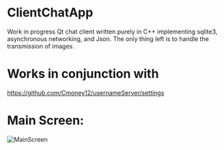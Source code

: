 # ClientChatApp
Work in progress Qt chat client written purely in C++ implementing sqlite3, asynchronous networking, and Json. The only thing left is to handle the transmission of images. 

# Works in conjunction with

https://github.com/Cmoney12/usernameServer/settings

# Main Screen:

![MainScreen](https://user-images.githubusercontent.com/55010010/114798941-2b10b780-9d5c-11eb-97b3-fbb56996c45f.png)
